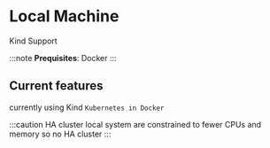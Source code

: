 # Local Machine

Kind Support

:::note
**Prequisites**: Docker
:::

## Current features

currently using Kind `Kubernetes in Docker`

:::caution HA cluster
local system are constrained to fewer CPUs and memory so no HA cluster
:::

